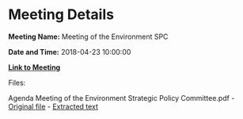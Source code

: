 # Meeting Details

**Meeting Name:** Meeting of the Environment SPC

**Date and Time:** 2018-04-23 10:00:00

**[Link to Meeting](https://www.limerick.ie/council/whats-on/meeting-environment-spc-23-April)**

Files: 

Agenda Meeting of the Environment Strategic Policy Committee.pdf - [Original file](https://www.limerick.ie/sites/default/files/media/documents/2018-04/23rd%20April%202018-%20Agenda%20Environment%20Strategic%20Policy%20Committee.pdf) - [Extracted text](./Agenda%20Meeting%20of%20the%20Environment%20Strategic%20Policy%20Committee.md)

